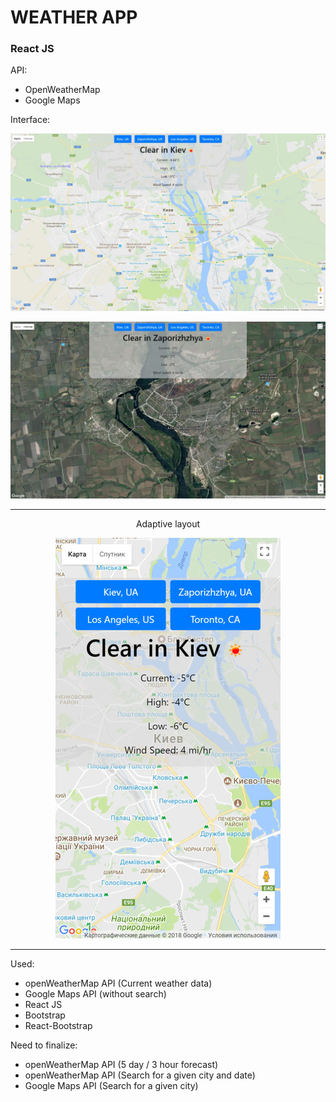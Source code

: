 # WEATHER APP

### React JS

API:
* OpenWeatherMap
* Google Maps

Interface:

![Image of Interface1](Screenshots/Interface1.jpg)

![Image of Interface2](Screenshots/Interface2.jpg)

<hr>

<p align="center">
	Adaptive layout
</p>

<p align="center">
	<img src="Screenshots/Mobile.jpg" alt="Mobile">
</p>

<hr>

Used: 
* openWeatherMap API (Current weather data)
* Google Maps API (without search)
* React JS
* Bootstrap
* React-Bootstrap

Need to finalize:
* openWeatherMap API (5 day / 3 hour forecast)
* openWeatherMap API (Search for a given city and date)
* Google Maps API (Search for a given city)


